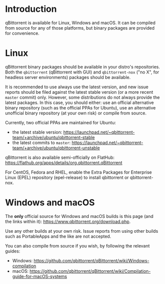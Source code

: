 # Introduction

qBittorrent is available for Linux, Windows and macOS.
It can be compiled from source for any of those platforms, but binary packages are provided for convenience.

# Linux

qBittorrent binary packages should be available in your distro's repositories. Both the `qbittorrent` (qBittorrent with GUI) and `qbittorrent-nox` ("no X", for headless server environments) packages should be available.

It is recommended to use always use the latest version, and new issue reports should be filed against the latest stable version (or a more recent `master` commit) only. However, some distributions do not always provide the latest packages. In this case, you should either: use an official alternative binary repository (such as the official PPAs for Ubuntu), use an alternative unofficial binary repository (at your own risk) or compile from source.

Currently, two official PPAs are maintained for Ubuntu:

- the latest stable version: https://launchpad.net/~qbittorrent-team/+archive/ubuntu/qbittorrent-stable
- the latest commits to `master`: https://launchpad.net/~qbittorrent-team/+archive/ubuntu/qbittorrent-unstable
 
qBittorrent is also available semi-officially on FlatHub: https://flathub.org/apps/details/org.qbittorrent.qBittorrent

For CentOS, Fedora and RHEL, enable the Extra Packages for Enterprise Linux (EPEL) repository (epel-release) to install qbittorrent or qbittorrent-nox. 

# Windows and macOS

The **only** official source for Windows and macOS builds is this page (and the links within it): https://www.qbittorrent.org/download.php.

Use any other builds at your own risk.
Issue reports from using other builds such as PortableApps and the like are not accepted.

You can also compile from source if you wish, by following the relevant guides:

- Windows: https://github.com/qbittorrent/qBittorrent/wiki/Windows-compilation
- macOS: https://github.com/qbittorrent/qBittorrent/wiki/Compilation-guide-for-macOS-systems
